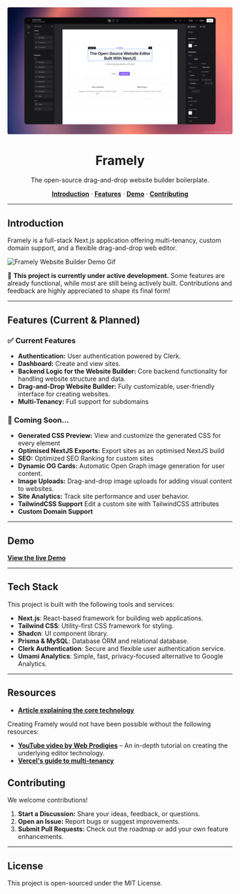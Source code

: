<img alt="Framely Website Builder" src="/public/thumbnail.png">
<h1 align="center">Framely</h1>  
<p align="center">The open-source drag-and-drop website builder boilerplate.</p>

<p align="center">
  <a href="#introduction"><strong>Introduction</strong></a> ·
  <a href="#features-current--planned"><strong>Features</strong></a> ·
  <a href="#demo"><strong>Demo</strong></a> ·
  <a href="#contributing"><strong>Contributing</strong></a>
</p>

---

## Introduction

Framely is a full-stack Next.js application offering multi-tenancy, custom domain support, and a flexible drag-and-drop web editor.

<img alt="Framely Website Builder Demo Gif" src="/public/demo.gif">

🚧 **This project is currently under active development.** Some features are already functional, while most are still being actively built. Contributions and feedback are highly appreciated to shape its final form!

---

## Features (Current & Planned)

### ✅ **Current Features**

- **Authentication:** User authentication powered by Clerk.
- **Dashboard:** Create and view sites.
- **Backend Logic for the Website Builder:** Core backend functionality for handling website structure and data.
- **Drag-and-Drop Website Builder:** Fully customizable, user-friendly interface for creating websites.
- **Multi-Tenancy:** Full support for subdomains

### 🚀 **Coming Soon...**

- **Generated CSS Preview:** View and customize the generated CSS for every element
- **Optimised NextJS Exports:** Export sites as an optimised NextJS build
- **SEO:** Optimized SEO Ranking for custom sites
- **Dynamic OG Cards:** Automatic Open Graph image generation for user content.
- **Image Uploads:** Drag-and-drop image uploads for adding visual content to websites.
- **Site Analytics:** Track site performance and user behavior.
- **TailwindCSS Support** Edit a custom site with TailwindCSS attributes
- **Custom Domain Support**

---

## Demo

[**View the live Demo**](https://framely.site)

---

## Tech Stack

This project is built with the following tools and services:

- **Next.js**: React-based framework for building web applications.
- **Tailwind CSS**: Utility-first CSS framework for styling.
- **Shadcn**: UI component library.
- **Prisma & MySQL**: Database ORM and relational database.
- **Clerk Authentication**: Secure and flexible user authentication service.
- **Umami Analytics**: Simple, fast, privacy-focused alternative to Google Analytics.

---

## Resources

- [**Article explaining the core technology**](https://dev.to/belastrittmatter/building-a-nextjs-website-editor-bj3)

Creating Framely would not have been possible without the following resources:

- [**YouTube video by Web Prodigies**](https://www.youtube.com/watch?v=6omuUOZcWL0&t=49054s) – An in-depth tutorial on creating the underlying editor technology.
- [**Vercel's guide to multi-tenancy**](https://vercel.com/guides/nextjs-multi-tenant-application)

## Contributing

We welcome contributions!

1. **Start a Discussion:** Share your ideas, feedback, or questions.
2. **Open an Issue:** Report bugs or suggest improvements.
3. **Submit Pull Requests:** Check out the roadmap or add your own feature enhancements.

---

## License

This project is open-sourced under the MIT License.
